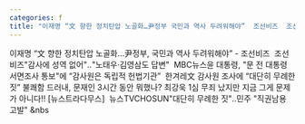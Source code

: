 ```yaml
---
categories: f
title: "이재명 “文 향한 정치탄압 노골화…尹정부 국민과 역사 두려워해야”  조선비즈  조선비즈"
---
```

이재명 “文 향한 정치탄압 노골화…尹정부, 국민과 역사 두려워해야” - 조선비즈&nbsp;&nbsp;조선비즈"감사에 성역 없어"‥"노태우·김영삼도 답변"&nbsp;&nbsp;MBC뉴스윤 대통령, "문 전 대통령 서면조사 통보"에 “감사원은 독립적 헌법기관”&nbsp;&nbsp;한겨레文 감사원 조사에 “대단히 무례한 짓” 불쾌함 드러내, 문재인 3시간 동안 뭐했나? 최강욱 1심 무죄 났지만 지금 그게 문제가 아니다!! [뉴스트라다무스]&nbsp;&nbsp;뉴스TVCHOSUN"대단히 무례한 짓"‥민주 "직권남용 고발"&nbsp;&nbs